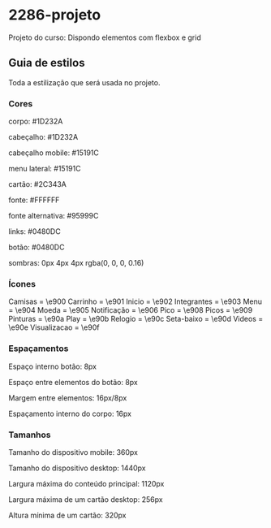# 2286-projeto
Projeto do curso: Dispondo elementos com flexbox e grid

## Guia de estilos

Toda a estilização que será usada no projeto.

### Cores

corpo: #1D232A

cabeçalho: #1D232A

cabeçalho mobile: #15191C

menu lateral: #15191C

cartão: #2C343A

fonte: #FFFFFF

fonte alternativa: #95999C

links: #0480DC

botão: #0480DC

sombras: 0px 4px 4px rgba(0, 0, 0, 0.16)

### Ícones

Camisas = \e900
Carrinho = \e901
Inicio = \e902
Integrantes = \e903
Menu = \e904
Moeda = \e905
Notificação = \e906
Pico = \e908
Picos = \e909
Pinturas = \e90a
Play = \e90b
Relogio = \e90c
Seta-baixo = \e90d
Videos = \e90e
Visualizacao = \e90f

### Espaçamentos

Espaço interno botão: 8px

Espaço entre elementos do botão: 8px

Margem entre elementos: 16px/8px

Espaçamento interno do corpo: 16px

### Tamanhos

Tamanho do dispositivo mobile: 360px

Tamanho do dispositivo desktop: 1440px

Largura máxima do conteúdo principal: 1120px

Largura máxima de um cartão desktop: 256px

Altura mínima de um cartão: 320px
